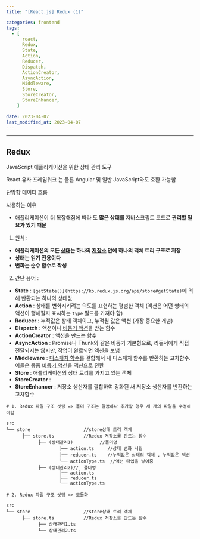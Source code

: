 ```yaml
---
title: "[React.js] Redux (1)"

categories: frontend
tags:
  - [
      react,
      Redux,
      State,
      Action,
      Reducer,
      Dispatch,
      ActionCreator,
      AsyncAction,
      Middleware,
      Store,
      StoreCreator,
      StoreEnhancer,
    ]

date: 2023-04-07
last_modified_at: 2023-04-07
---
```


---

## Redux

JavaScript 애플리케이션을 위한 상태 관리 도구

React 유사 프레임워크 는 물론 Angular 및 일반 JavaScript와도 호환 가능함

단방향 데이터 흐름

사용하는 이유

- 애플리케이션이 더 복잡해짐에 따라 도 **많은 상태를** 자바스크립트 코드로 **관리할 필요가 있기 때문**

1. 원칙 :

- **애플리케이션의 모든 [상태](https://ko.redux.js.org/understanding/thinking-in-redux/glossary#%EC%83%81%ED%83%9C)는 하나의 [저장소](https://ko.redux.js.org/understanding/thinking-in-redux/glossary#%EC%A0%80%EC%9E%A5%EC%86%8C) 안에 하나의 객체 트리 구조로 저장**
- **상태는 읽기 전용이다**
- **변화는 순수 함수로 작성**

2. 간단 용어 :

- **State** : `[getState()](https://ko.redux.js.org/api/store#getState)`에 의해 반환되는 하나의 상태값
- **Action** : 상태를 변화시키려는 의도를 표현하는 평범한 객체 (액션은 어떤 형태의 액션이 행해질지 표시하는 `type` 필드를 가져야 함)
- **Reducer** : 누적값은 상태 객체이고, 누적될 값은 액션 (가장 중요한 개념)
- **Dispatch** : 액션이나 [비동기 액션](https://ko.redux.js.org/understanding/thinking-in-redux/glossary#%EB%B9%84%EB%8F%99%EA%B8%B0-%EC%95%A1%EC%85%98)을 받는 함수
- **ActionCreator** : 액션을 만드는 함수
- **AsyncAction** : Promise나 Thunk와 같은 비동기 기본형으로, 리듀서에게 직접 전달되지는 않지만, 작업이 완료되면 액션을 보냄
- **Middleware** : [디스패치 함수](https://ko.redux.js.org/understanding/thinking-in-redux/glossary#%EB%94%94%EC%8A%A4%ED%8C%A8%EC%B9%98-%ED%95%A8%EC%88%98)를 결합해서 새 디스패치 함수를 반환하는 고차함수. 이들은 종종 [비동기 액션](https://ko.redux.js.org/understanding/thinking-in-redux/glossary#%EB%B9%84%EB%8F%99%EA%B8%B0-%EC%95%A1%EC%85%98)을 액션으로 전환
- **Store** : 애플리케이션의 상태 트리를 가지고 있는 객체
- **StoreCreator** :
- **StoreEnhancer** : 저장소 생산자를 결합하여 강화된 새 저장소 생산자를 반환하는 고차함수

```
# 1. Redux 파일 구조 셋팅 => 폴더 구조는 깔끔하나 추가할 경우 세 개의 파일을 수정해야함

src
└── store                    //store상태 트리 객체
      ├── store.ts           //Redux 저장소를 만드는 함수
			├── (상태관리1)          //폴더명
					├── action.ts     //상태 변화 시킬
					├── reducer.ts    //누적값은 상태의 객체 , 누적값은 액션
					└── actionType.ts  //액션 타입을 넣어줌
			├── (상태관리2)//  폴더명
					├── action.ts
					├── reducer.ts
					└── actionType.ts

```

```
# 2. Redux 파일 구조 셋팅 => 모듈화

src
└── store                    //store상태 트리 객체
      ├── store.ts           //Redux 저장소를 만드는 함수
			├── 상태관리1.ts
			└── 상태관리2.ts

```
